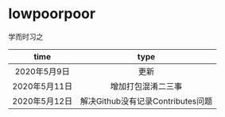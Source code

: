 # lowpoorpoor
学而时习之

|time|type|
|:---:|:---:|
|2020年5月9日|更新|
|2020年5月11日|增加打包混淆二三事|
|2020年5月12日|解决Github没有记录Contributes问题|

